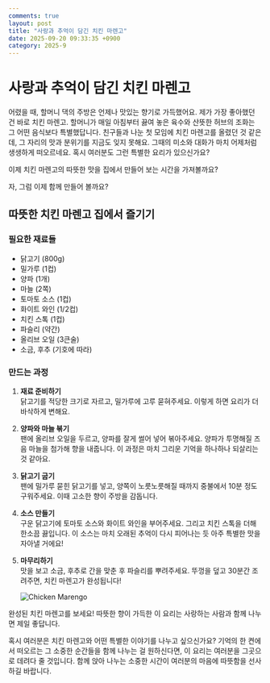 ```yaml
---
comments: true
layout: post
title: "사랑과 추억이 담긴 치킨 마렌고"
date: 2025-09-20 09:33:35 +0900
category: 2025-9
---
```


# 사랑과 추억이 담긴 치킨 마렌고

어렸을 때, 할머니 댁의 주방은 언제나 맛있는 향기로 가득했어요. 제가 가장 좋아했던 건 바로 치킨 마렌고. 할머니가 매일 아침부터 끓여 놓은 육수와 산뜻한 허브의 조화는 그 어떤 음식보다 특별했답니다. 친구들과 나눈 첫 모임에 치킨 마렌고를 올렸던 것 같은데, 그 자리의 맛과 분위기를 지금도 잊지 못해요. 그때의 미소와 대화가 마치 어제처럼 생생하게 떠오르네요. 혹시 여러분도 그런 특별한 요리가 있으신가요? 

이제 치킨 마렌고의 따뜻한 맛을 집에서 만들어 보는 시간을 가져볼까요?

자, 그럼 이제 함께 만들어 볼까요?

## 따뜻한 치킨 마렌고 집에서 즐기기

### 필요한 재료들

- 닭고기 (800g)
- 밀가루 (1컵)
- 양파 (1개)
- 마늘 (2쪽)
- 토마토 소스 (1컵)
- 화이트 와인 (1/2컵)
- 치킨 스톡 (1컵)
- 파슬리 (약간)
- 올리브 오일 (3큰술)
- 소금, 후추 (기호에 따라)

### 만드는 과정

1. **재료 준비하기**  
   닭고기를 적당한 크기로 자르고, 밀가루에 고루 묻혀주세요. 이렇게 하면 요리가 더 바삭하게 변해요.

2. **양파와 마늘 볶기**  
   팬에 올리브 오일을 두르고, 양파를 잘게 썰어 넣어 볶아주세요. 양파가 투명해질 즈음 마늘을 첨가해 향을 내줍니다. 이 과정은 마치 그리운 기억을 하나하나 되살리는 것 같아요.

3. **닭고기 굽기**  
   팬에 밀가루 묻힌 닭고기를 넣고, 양쪽이 노릇노릇해질 때까지 중불에서 10분 정도 구워주세요. 이때 고소한 향이 주방을 감돕니다.

4. **소스 만들기**  
   구운 닭고기에 토마토 소스와 화이트 와인을 부어주세요. 그리고 치킨 스톡을 더해 한소끔 끓입니다. 이 소스는 마치 오래된 추억이 다시 피어나는 듯 아주 특별한 맛을 자아낼 거에요!

5. **마무리하기**  
   맛을 보고 소금, 후추로 간을 맞춘 후 파슬리를 뿌려주세요. 뚜껑을 덮고 30분간 조려주면, 치킨 마렌고가 완성됩니다!

   ![Chicken Marengo](https://www.themealdb.com/images/media/meals/qpxvuq1511798906.jpg)  

완성된 치킨 마렌고를 보세요! 따뜻한 향이 가득한 이 요리는 사랑하는 사람과 함께 나누면 제일 좋답니다. 

혹시 여러분은 치킨 마렌고와 어떤 특별한 이야기를 나누고 싶으신가요?  기억의 한 켠에서 떠오르는 그 소중한 순간들을 함께 나누는 걸 원하신다면, 이 요리는 여러분을 그곳으로 데려다 줄 것입니다. 함께 앉아 나누는 소중한 시간이 여러분의 마음에 따뜻함을 선사하길 바랍니다.